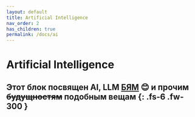 ```yaml
---
layout: default
title: Artificial Intelligence
nav_order: 2
has_children: true
permalink: /docs/ai
---
```


# Artificial Intelligence

Этот блок посвящен AI, LLM [БЯМ] 😊 и прочим ~~будущностям~~ подобным вещам
{: .fs-6 .fw-300 }
----
[БЯМ]: https://ru.wikipedia.org/wiki/%D0%91%D0%BE%D0%BB%D1%8C%D1%88%D0%B0%D1%8F_%D1%8F%D0%B7%D1%8B%D0%BA%D0%BE%D0%B2%D0%B0%D1%8F_%D0%BC%D0%BE%D0%B4%D0%B5%D0%BB%D1%8C